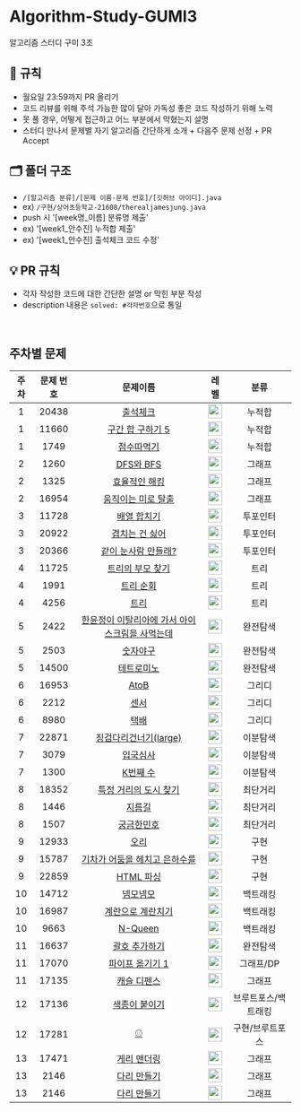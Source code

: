 # Algorithm-Study-GUMI3
알고리즘 스터디 구미 3조

## 📌 규칙
- 월요일 23:59까지 PR 올리기
- 코드 리뷰를 위해 주석 가능한 많이 달아 가독성 좋은 코드 작성하기 위해 노력
- 못 풀 경우, 어떻게 접근하고 어느 부분에서 막혔는지 설명
- 스터디 만나서 문제별 자기 알고리즘 간단하게 소개 + 다음주 문제 선정 + PR Accept

## 🗂 폴더 구조

- `/[알고리즘 분류]/[문제 이름-문제 번호]/[깃허브 아이디].java`
- ex) `/구현/상어초등학교-21608/therealjamesjung.java`
- push 시 '[week명_이름] 분류명 제출'
- ex) '[week1_안수진] 누적합 제출'
- ex) '[week1_안수진] 출석체크 코드 수정'

## 💡 PR 규칙

- 각자 작성한 코드에 대한 간단한 설명 or 막힌 부분 작성
- description 내용은 `solved: #각자번호`으로 통일

<br>

## 주차별 문제

|주차|문제 번호|문제이름|레벨|분류|
|:-:|:-:|:-:|:-:|:-:|
|1|20438|[출석체크](https://www.acmicpc.net/problem/20438)|<img height="25px" width="25px" src="https://static.solved.ac/tier_small/9.svg"/>|누적합|
|1|11660|[구간 합 구하기 5](https://www.acmicpc.net/problem/11660)|<img height="25px" width="25px" src="https://static.solved.ac/tier_small/10.svg"/>|누적합|
|1|1749|[점수따먹기](https://www.acmicpc.net/problem/1749)|<img height="25px" width="25px" src="https://static.solved.ac/tier_small/12.svg"/>|누적합|
|2|1260|[DFS와 BFS](https://www.acmicpc.net/problem/1260)|<img height="25px" width="25px" src="https://static.solved.ac/tier_small/9.svg"/>|그래프|
|2|1325|[효율적인 해킹](https://www.acmicpc.net/problem/1325)|<img height="25px" width="25px" src="https://static.solved.ac/tier_small/10.svg"/>|그래프|
|2|16954|[움직이는 미로 탈출](https://www.acmicpc.net/problem/16954)|<img height="25px" width="25px" src="https://static.solved.ac/tier_small/13.svg"/>|그래프|
|3|11728|[배열 합치기](https://www.acmicpc.net/problem/11728)|<img height="25px" width="25px" src="https://static.solved.ac/tier_small/6.svg"/>|투포인터|
|3|20922|[겹치는 건 싫어](https://www.acmicpc.net/problem/20922)|<img height="25px" width="25px" src="https://static.solved.ac/tier_small/10.svg"/>|투포인터|
|3|20366|[같이 눈사람 만들래?](https://www.acmicpc.net/problem/20366)|<img height="25px" width="25px" src="https://static.solved.ac/tier_small/13.svg"/>|투포인터|
|4|11725|[트리의 부모 찾기](https://www.acmicpc.net/problem/11725)|<img height="25px" width="25px" src="https://static.solved.ac/tier_small/9.svg"/>|트리|
|4|1991|[트리 순회](https://www.acmicpc.net/problem/1991)|<img height="25px" width="25px" src="https://static.solved.ac/tier_small/10.svg"/>|트리|
|4|4256|[트리](https://www.acmicpc.net/problem/4256)|<img height="25px" width="25px" src="https://static.solved.ac/tier_small/14.svg"/>|트리|
|5|2422|[한윤정이 이탈리아에 가서 아이스크림을 사먹는데](https://www.acmicpc.net/problem/2422)|<img height="25px" width="25px" src="https://static.solved.ac/tier_small/6.svg"/>|완전탐색|
|5|2503|[숫자야구](https://www.acmicpc.net/problem/2503)|<img height="25px" width="25px" src="https://static.solved.ac/tier_small/8.svg"/>|완전탐색|
|5|14500|[테트로미노](https://www.acmicpc.net/problem/14500)|<img height="25px" width="25px" src="https://static.solved.ac/tier_small/12.svg"/>|완전탐색|
|6|16953|[AtoB](https://www.acmicpc.net/problem/16953)|<img height="25px" width="25px" src="https://static.solved.ac/tier_small/9.svg"/>|그리디|
|6|2212|[센서](https://www.acmicpc.net/problem/2212)|<img height="25px" width="25px" src="https://static.solved.ac/tier_small/11.svg"/>|그리디|
|6|8980|[택배](https://www.acmicpc.net/problem/8980)|<img height="25px" width="25px" src="https://static.solved.ac/tier_small/14.svg"/>|그리디|
|7|22871|[징검다리건너기(large)](https://www.acmicpc.net/problem/22871)|<img height="25px" width="25px" src="https://static.solved.ac/tier_small/10.svg"/>|이분탐색|
|7|3079|[입국심사](https://www.acmicpc.net/problem/3079)|<img height="25px" width="25px" src="https://static.solved.ac/tier_small/11.svg"/>|이분탐색|
|7|1300|[K번째 수](https://www.acmicpc.net/problem/1300)|<img height="25px" width="25px" src="https://static.solved.ac/tier_small/14.svg"/>|이분탐색|
|8|18352|[특정 거리의 도시 찾기](https://www.acmicpc.net/problem/18352)|<img height="25px" width="25px" src="https://static.solved.ac/tier_small/9.svg"/>|최단거리|
|8|1446|[지름길](https://www.acmicpc.net/problem/1446)|<img height="25px" width="25px" src="https://static.solved.ac/tier_small/10.svg"/>|최단거리|
|8|1507|[궁금한민호](https://www.acmicpc.net/problem/1507)|<img height="25px" width="25px" src="https://static.solved.ac/tier_small/14.svg"/>|최단거리|
|9|12933|[오리](https://www.acmicpc.net/problem/12933)|<img height="25px" width="25px" src="https://static.solved.ac/tier_small/8.svg"/>|구현|
|9|15787|[기차가 어둠을 헤치고 은하수를](https://www.acmicpc.net/problem/15787)|<img height="25px" width="25px" src="https://static.solved.ac/tier_small/9.svg"/>|구현|
|9|22859|[HTML 파싱](https://www.acmicpc.net/problem/22859)|<img height="25px" width="25px" src="https://static.solved.ac/tier_small/13.svg"/>|구현|
|10|14712|[넴모넴모](https://www.acmicpc.net/problem/14712)|<img height="25px" width="25px" src="https://static.solved.ac/tier_small/11.svg"/>|백트래킹|
|10|16987|[계란으로 계란치기](https://www.acmicpc.net/problem/16987)|<img height="25px" width="25px" src="https://static.solved.ac/tier_small/11.svg"/>|백트래킹|
|10|9663|[N-Queen](https://www.acmicpc.net/problem/9663)|<img height="25px" width="25px" src="https://static.solved.ac/tier_small/12.svg"/>|백트래킹|
|11|16637|[괄호 추가하기](https://www.acmicpc.net/problem/16637)|<img height="25px" width="25px" src="https://static.solved.ac/tier_small/13.svg"/>|완전탐색|
|11|17070|[파이프 옮기기 1](https://www.acmicpc.net/problem/17070)|<img height="25px" width="25px" src="https://static.solved.ac/tier_small/11.svg"/>|그래프/DP|
|11|17135|[캐슬 디펜스](https://www.acmicpc.net/problem/17135)|<img height="25px" width="25px" src="https://static.solved.ac/tier_small/13.svg"/>|그래프|
|12|17136|[색종이 붙이기](https://www.acmicpc.net/problem/17136)|<img height="25px" width="25px" src="https://static.solved.ac/tier_small/14.svg"/>|브루트포스/백트래킹|
|12|17281|[⚾](https://www.acmicpc.net/problem/17281)|<img height="25px" width="25px" src="https://static.solved.ac/tier_small/12.svg"/>|구현/브루트포스|
|13|17471|[게리 맨더링](https://www.acmicpc.net/problem/17471)|<img height="25px" width="25px" src="https://static.solved.ac/tier_small/12.svg"/>|그래프|
|13|2146|[다리 만들기](https://www.acmicpc.net/problem/2146)|<img height="25px" width="25px" src="https://static.solved.ac/tier_small/12.svg"/>|그래프|
|13|2146|[다리 만들기](https://www.acmicpc.net/problem/2146)|<img height="25px" width="25px" src="https://static.solved.ac/tier_small/12.svg"/>|그래프|

